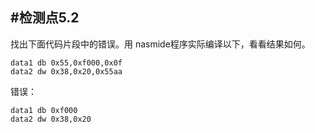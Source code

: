#检测点5.2 
---
找出下面代码片段中的错误。用 nasmide程序实际编译以下，看看结果如何。 
```
data1 db 0x55,0xf000,0x0f 
data2 dw 0x38,0x20,0x55aa
```
错误： 
```
data1 db 0xf000 
data2 dw 0x38,0x20
```
